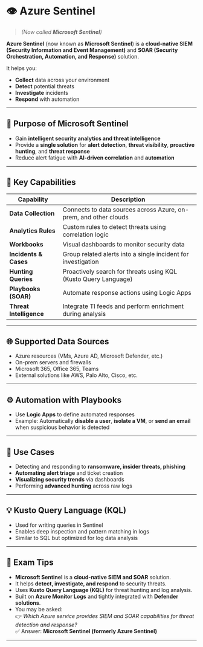# 👁️ Azure Sentinel  
> *(Now called **Microsoft Sentinel**)*

**Azure Sentinel** (now known as **Microsoft Sentinel**) is a **cloud-native SIEM (Security Information and Event Management)** and **SOAR (Security Orchestration, Automation, and Response)** solution.

It helps you:

- **Collect** data across your environment
- **Detect** potential threats
- **Investigate** incidents
- **Respond** with automation

---

## 🎯 Purpose of Microsoft Sentinel

- Gain **intelligent security analytics and threat intelligence**
- Provide a **single solution** for **alert detection**, **threat visibility**, **proactive hunting**, and **threat response**
- Reduce alert fatigue with **AI-driven correlation** and **automation**

---

## 🧱 Key Capabilities

| Capability                   | Description |
|------------------------------|-------------|
| **Data Collection**          | Connects to data sources across Azure, on-prem, and other clouds |
| **Analytics Rules**          | Custom rules to detect threats using correlation logic |
| **Workbooks**                | Visual dashboards to monitor security data |
| **Incidents & Cases**        | Group related alerts into a single incident for investigation |
| **Hunting Queries**          | Proactively search for threats using KQL (Kusto Query Language) |
| **Playbooks (SOAR)**         | Automate response actions using Logic Apps |
| **Threat Intelligence**      | Integrate TI feeds and perform enrichment during analysis |

---

## 🌐 Supported Data Sources

- Azure resources (VMs, Azure AD, Microsoft Defender, etc.)
- On-prem servers and firewalls
- Microsoft 365, Office 365, Teams
- External solutions like AWS, Palo Alto, Cisco, etc.

---

## ⚙️ Automation with Playbooks

- Use **Logic Apps** to define automated responses
- Example: Automatically **disable a user**, **isolate a VM**, or **send an email** when suspicious behavior is detected

---

## 🧰 Use Cases

- Detecting and responding to **ransomware, insider threats, phishing**
- **Automating alert triage** and ticket creation
- **Visualizing security trends** via dashboards
- Performing **advanced hunting** across raw logs

---

## 💡 Kusto Query Language (KQL)

- Used for writing queries in Sentinel
- Enables deep inspection and pattern matching in logs
- Similar to SQL but optimized for log data analysis

---

## 📝 Exam Tips

- **Microsoft Sentinel** is a **cloud-native SIEM and SOAR** solution.
- It helps **detect, investigate, and respond** to security threats.
- Uses **Kusto Query Language (KQL)** for threat hunting and log analysis.
- Built on **Azure Monitor Logs** and tightly integrated with **Defender solutions**.
- You may be asked:  
  👉 *Which Azure service provides SIEM and SOAR capabilities for threat detection and response?*  
  ✅ Answer: **Microsoft Sentinel (formerly Azure Sentinel)**

---